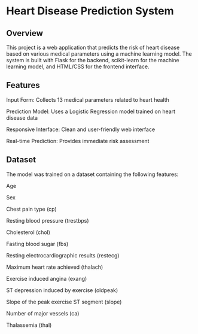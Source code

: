 # Heart Disease Prediction System
## Overview
This project is a web application that predicts the risk of heart disease based on various medical parameters using a machine learning model. The system is built with Flask for the backend, scikit-learn for the machine learning model, and HTML/CSS for the frontend interface.

## Features
Input Form: Collects 13 medical parameters related to heart health

Prediction Model: Uses a Logistic Regression model trained on heart disease data

Responsive Interface: Clean and user-friendly web interface

Real-time Prediction: Provides immediate risk assessment

## Dataset
The model was trained on a dataset containing the following features:

Age

Sex

Chest pain type (cp)

Resting blood pressure (trestbps)

Cholesterol (chol)

Fasting blood sugar (fbs)

Resting electrocardiographic results (restecg)

Maximum heart rate achieved (thalach)

Exercise induced angina (exang)

ST depression induced by exercise (oldpeak)

Slope of the peak exercise ST segment (slope)

Number of major vessels (ca)

Thalassemia (thal)
